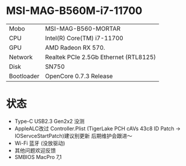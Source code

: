 # MSI-MAG-B560M-i7-11700

|            |                                                           |
| --------   | --------------------------------------------------------- |
| Mobo       | MSI-MAG-B560-MORTAR                                       |
| CPU        | Intel(R) Core(TM) i7-11700                                |
| GPU        | AMD Radeon RX 570.                                        |
| Network    | Realtek PCIe 2.5Gb Ethernet (RTL8125)                     |                                                                           
| Disk       | SN750                                                     |
| Bootloader | OpenCore 0.7.3 Release                                    |

# 状态
 - Type-C USB2.3 Gen2x2 没测 
 - AppleALC改过 Controller.Plist (TigerLake PCH cAVs 43c8 ID Patch -> IOServceStartPatch)建议别更新 后期维护会跟进～
 - Wi-Fi 蓝牙 (没放驱动)
 - 其他问题欢迎反馈
 - SMBIOS MacPro 7,1
